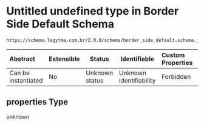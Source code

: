 # Untitled undefined type in Border Side Default Schema

```txt
https://schema.legytma.com.br/2.0.0/schema/border_side_default.schema.json#/properties
```




| Abstract            | Extensible | Status         | Identifiable            | Custom Properties | Additional Properties | Access Restrictions | Defined In                                                                                            |
| :------------------ | ---------- | -------------- | ----------------------- | :---------------- | --------------------- | ------------------- | ----------------------------------------------------------------------------------------------------- |
| Can be instantiated | No         | Unknown status | Unknown identifiability | Forbidden         | Allowed               | none                | [border_side_default.schema.json\*](../schema/border_side_default.schema.json) |

## properties Type

unknown
